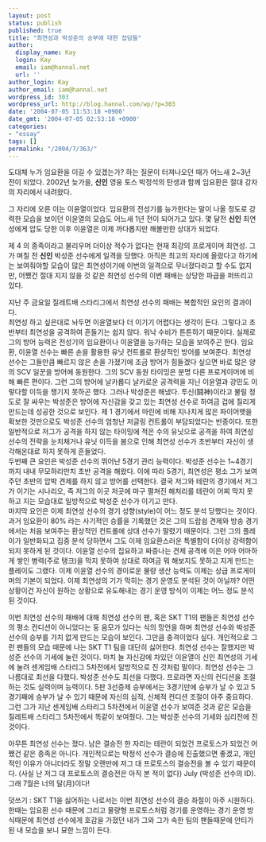 ```yaml
---
layout: post
status: publish
published: true
title: "최연성과 박성준의 승부에 대한 잡담들"
author:
  display_name: Kay
  login: Kay
  email: iam@hannal.net
  url: ''
author_login: Kay
author_email: iam@hannal.net
wordpress_id: 303
wordpress_url: http://blog.hannal.com/wp/?p=303
date: '2004-07-05 11:53:18 +0900'
date_gmt: '2004-07-05 02:53:18 +0900'
categories:
- "essay"
tags: []
permalink: "/2004/7/363/"
---
```

<p>도대체 누가 임요환을 이길 수 있겠는가? 하는 질문이 터져나오던 때가 어느새 2~3년 전이 되었다. 2002년 늦가을, <b>신인</b> 영웅 토스 박정석의 탄생과 함께 임요환은 절대 강자의 자리에서 내려왔다.</p>
<p>그 자리에 오른 이는 이윤열이었다. 임요환의 전성기를 능가한다는 말이 나올 정도로 강력한 모습을 보이던 이윤열의 모습도 어느새 1년 전이 되어가고 있다. 몇 달전 <b>신인</b> 최연성에게 압도 당한 이후 이윤열은 이제 까다롭지만 해볼만한 상대가 되었다.</p>
<p>제 4 의 종족이라고 불리우며 더이상 적수가 없다는 현재 최강의 프로게이머 최연성. 그가 며칠 전 <b>신인</b> 박성준 선수에게 일격을 당했다. 아직은 최고의 자리에 올랐다고 하기에는 보여줘야할 모습이 많은 최연성이기에 이번의 일격으로 무너졌다라고 할 수도 없지만, 어쨌건 절대 지지 않을 것 같은 최연성 선수의 이번 패배는 상당한 파급을 퍼뜨리고 있다.</p>
<p>지난 주 금요일 질레트배 스타리그에서 최연성 선수의 패배는 복합적인 요인의 결과이다.<br />
최연성 하고 싶은대로 놔두면 이윤열보다 더 이기기 어렵다는 생각이 든다. 그렇다고 초반부터 최연성을 공격하여 흔들기는 쉽지 않다. 워낙 수비가 튼튼하기 때문이다. 실제로 그의 방어 능력은 전성기의 임요환이나 이윤열을 능가하는 모습을 보여주곤 한다. 임요환, 이윤열 선수는 빠른 손을 활용한 유닛 컨트롤로 환상적인 방어를 보여준다. 최연성 선수는 그들만큼 빠르지 않은 손을 가졌기에 조금 방어가 힘들겠다 싶으면 바로 많은 양의 SCV 일꾼을 방어에 동원한다. 그의 SCV 동원 타이밍은 분명 다른 프로게이머에 비해 빠른 편이다. 그런 그의 방어에 날카롭디 날카로운 공격력을 지닌 이윤열과 강민도 이렇다할 이득을 챙기지 못하곤 했다. 그러나 박성준은 해냈다. 투신(鬪神)이라고 불릴 정도로 잘 싸우는 박성준은 방어에 자신감을 갖고 있는 최연성 선수로 하여금 겁에 질리게 만드는데 성공한 것으로 보인다. 제 1 경기에서 마린에 비해 지나치게 많은 파이어뱃을 확보한 것만으로도 박성준 선수의 엄청난 저글링 컨트롤이 부담되었다는 반증이다. 또한 일반적으로 저그가 공격을 하지 않는 타이밍에 적은 수의 유닛으로 공격을 하여 최연성 선수의 전략을 눈치채거나 유닛 이득을 봄으로 인해 최연성 선수가 초반부터 자신이 생각해온대로 하지 못하게 흔들었다.<br />
두번째 큰 요인은 박성준 선수의 뛰어난 5경기 관리 능력이다. 박성준 선수는 1~4경기까지 내내 무모하리만치 초반 공격을 해왔다. 이에 따라 5경기, 최연성은 평소 그가 보여주던 초반의 압박 견제를 하지 않고 방어를 선택한다. 결국 저그와 테란의 경기에서 저그가 이기는 시나리오, 즉 저그의 이곳 저곳에 마구 펼쳐진 해처리를 테란이 어찌 막지 못하고 지는 모습대로 일방적으로 박성준 선수가 이기고 만다.<br />
마지막 요인은 이제 최연성 선수의 경기 성향(style)이 어느 정도 분석 당했다는 것이다. 과거 임요환이 80% 라는 사기적인 승률을 기록했던 것은 그의 드랍쉽 견제와 방송 경기에서는 처음 보여주는 환상적인 컨트롤에 상대 선수가 말렸기 때문이다. 그런 그의 플레이가 일반화되고 집중 분석 당하면서 그도 이제 임요환스러운 특별함이 더이상 강력함이 되지 못하게 된 것이다. 이윤열 선수의 집요하고 짜증나는 견제 공격에 이은 어마 어마하게 쌓인 병력(주로 탱크)을 막지 못하여 상대로 하여금 뭐 해보지도 못하고 지게 만드는 플레이도 그랬다. 이제 이윤열 선수의 경이로운 물량 생산 능력도 이제는 상급 프로게이머의 기본이 되었다. 이제 최연성의 기가 막히는 경기 운영도 분석된 것이 아닐까? 어떤 상황이건 자신이 원하는 상황으로 유도해내는 경기 운영 방식이 이제는 어느 정도 분석된 것이다.</p>
<p>이번 최연성 선수의 패배에 대해 최연성 선수의 팬, 혹은 SKT T1의 팬들은 최연성 선수의 평소 컨디션이 아니었다는 둥 음모가 있다는 식의 망언을 하며 최연성 선수와 박성준 선수의 승부를 가치 없게 만드는 모습이 보인다. 그만큼 충격이었다 싶다. 개인적으로 그런 팬들의 모습 때문에 나는 SKT T1 팀을 대단히 싫어한다. 최연성 선수는 잘했지만 박성준 선수의 기세에 눌린 것이다. 마치 늘 자신감에 차있던 이윤열이 신인 최연성의 기세에 눌려 센게임배 스타리그 5차전에서 일방적으로 진 것처럼 말이다. 최연성 선수는 그 나름대로 최선을 다했다. 박성준 선수도 최선을 다했다. 프로라면 자신의 컨디션을 조절하는 것도 실력이며 능력이다. 5판 3선증제 승부에서는 3경기만에 승부가 날 수 있고 5경기째에 승부가 날 수 있기 때문에 자신의 심적, 신체적 컨디션 조절이 아주 중요하다. 그런 그가 지난 센게임배 스타리그 5차전에서 이윤열 선수가 보여준 것과 같은 모습을 질레트배 스타리그 5차전에서 똑같이 보여줬다. 그는 박성준 선수의 기세와 심리전에 진 것이다.</p>
<p>아무튼 최연성 선수는 졌다. 남은 결승전 한 자리는 테란이 되었건 프로토스가 되었건 어쨌건 같은 종족은 아니다. 개인적으로는 박정석 선수가 결승에 진출했으면 좋겠고, 개인적인 이유가 아니더라도 정말 오랜만에 저그 대 프로토스의 결승전을 볼 수 있기 때문이다. (사실 난 저그 대 프로토스의 결승전은 아직 본 적이 없다) July (박성준 선수의 ID). 그래 7월은 너의 달(月)이다!</p>
<p>덧쓰기 : SKT T1을 싫어하는 나로서는 이번 최연성 선수의 결승 좌절이 아주 시원하다. 한때는 임요환 선수 때문에 그리고 물량형 프로토스처럼 경기를 운영하는 경기 운영 방식때문에 최연성 선수에게 호감을 가졌던 내가 그와 그가 속한 팀의 팬들때문에 안티가 된 내 모습을 보니 묘한 느낌이 든다.</p>
